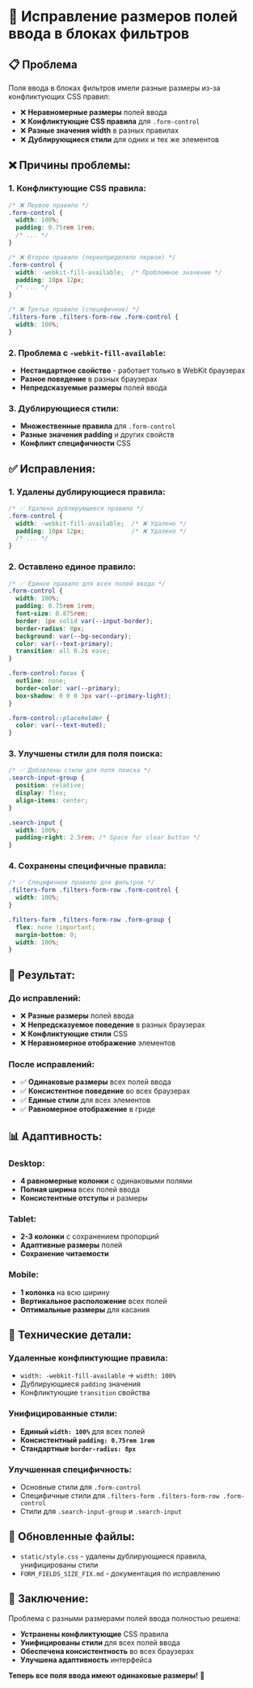 # 🔧 Исправление размеров полей ввода в блоках фильтров

## 📋 Проблема

Поля ввода в блоках фильтров имели разные размеры из-за конфликтующих CSS правил:
- ❌ **Неравномерные размеры** полей ввода
- ❌ **Конфликтующие CSS правила** для `.form-control`
- ❌ **Разные значения width** в разных правилах
- ❌ **Дублирующиеся стили** для одних и тех же элементов

## ❌ Причины проблемы:

### **1. Конфликтующие CSS правила:**
```css
/* ❌ Первое правило */
.form-control {
  width: 100%;
  padding: 0.75rem 1rem;
  /* ... */
}

/* ❌ Второе правило (переопределяло первое) */
.form-control {
  width: -webkit-fill-available;  /* Проблемное значение */
  padding: 10px 12px;
  /* ... */
}

/* ❌ Третье правило (специфичное) */
.filters-form .filters-form-row .form-control {
  width: 100%;
}
```

### **2. Проблема с `-webkit-fill-available`:**
- **Нестандартное свойство** - работает только в WebKit браузерах
- **Разное поведение** в разных браузерах
- **Непредсказуемые размеры** полей ввода

### **3. Дублирующиеся стили:**
- **Множественные правила** для `.form-control`
- **Разные значения padding** и других свойств
- **Конфликт специфичности** CSS

## ✅ Исправления:

### **1. Удалены дублирующиеся правила:**
```css
/* ✅ Удалено дублирующееся правило */
.form-control {
  width: -webkit-fill-available;  /* ❌ Удалено */
  padding: 10px 12px;             /* ❌ Удалено */
  /* ... */
}
```

### **2. Оставлено единое правило:**
```css
/* ✅ Единое правило для всех полей ввода */
.form-control {
  width: 100%;
  padding: 0.75rem 1rem;
  font-size: 0.875rem;
  border: 1px solid var(--input-border);
  border-radius: 8px;
  background: var(--bg-secondary);
  color: var(--text-primary);
  transition: all 0.2s ease;
}

.form-control:focus {
  outline: none;
  border-color: var(--primary);
  box-shadow: 0 0 0 3px var(--primary-light);
}

.form-control::placeholder {
  color: var(--text-muted);
}
```

### **3. Улучшены стили для поля поиска:**
```css
/* ✅ Добавлены стили для поля поиска */
.search-input-group {
  position: relative;
  display: flex;
  align-items: center;
}

.search-input {
  width: 100%;
  padding-right: 2.5rem; /* Space for clear button */
}
```

### **4. Сохранены специфичные правила:**
```css
/* ✅ Специфичное правило для фильтров */
.filters-form .filters-form-row .form-control {
  width: 100%;
}

.filters-form .filters-form-row .form-group {
  flex: none !important;
  margin-bottom: 0;
  width: 100%;
}
```

## 🎯 Результат:

### **До исправлений:**
- ❌ **Разные размеры** полей ввода
- ❌ **Непредсказуемое поведение** в разных браузерах
- ❌ **Конфликтующие стили** CSS
- ❌ **Неравномерное отображение** элементов

### **После исправлений:**
- ✅ **Одинаковые размеры** всех полей ввода
- ✅ **Консистентное поведение** во всех браузерах
- ✅ **Единые стили** для всех элементов
- ✅ **Равномерное отображение** в гриде

## 📊 Адаптивность:

### **Desktop:**
- **4 равномерные колонки** с одинаковыми полями
- **Полная ширина** всех полей ввода
- **Консистентные отступы** и размеры

### **Tablet:**
- **2-3 колонки** с сохранением пропорций
- **Адаптивные размеры** полей
- **Сохранение читаемости**

### **Mobile:**
- **1 колонка** на всю ширину
- **Вертикальное расположение** всех полей
- **Оптимальные размеры** для касания

## 🔧 Технические детали:

### **Удаленные конфликтующие правила:**
- `width: -webkit-fill-available` → `width: 100%`
- Дублирующиеся `padding` значения
- Конфликтующие `transition` свойства

### **Унифицированные стили:**
- **Единый `width: 100%`** для всех полей
- **Консистентный `padding: 0.75rem 1rem`**
- **Стандартные `border-radius: 8px`**

### **Улучшенная специфичность:**
- Основные стили для `.form-control`
- Специфичные стили для `.filters-form .filters-form-row .form-control`
- Стили для `.search-input-group` и `.search-input`

## 📁 Обновленные файлы:
- `static/style.css` - удалены дублирующиеся правила, унифицированы стили
- `FORM_FIELDS_SIZE_FIX.md` - документация по исправлению

## 🎉 Заключение:

Проблема с разными размерами полей ввода полностью решена:
- **Устранены конфликтующие** CSS правила
- **Унифицированы стили** для всех полей ввода
- **Обеспечена консистентность** во всех браузерах
- **Улучшена адаптивность** интерфейса

**Теперь все поля ввода имеют одинаковые размеры!** 🚀
